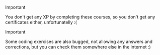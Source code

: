 > [!IMPORTANT] 
> You don't get any XP by completing these courses, so you don't get any certificates either, unfortunatelly :(

> [!IMPORTANT] 
> Some coding exercises are also bugged, not allowing any answers and corrections, but you can check them somewhere else in the internet :)